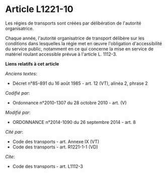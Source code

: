 # Article L1221-10

Les régies de transports sont créées par délibération de l'autorité organisatrice. 

Chaque année, l'autorité organisatrice de transport délibère sur les conditions dans lesquelles la régie met en œuvre
l'obligation d'accessibilité du service public, notamment en ce qui concerne la mise en service de matériel roulant
accessible prévue à l'article L. 1112-3.

**Liens relatifs à cet article**

_Anciens textes_:

  - Décret n°85-891 du 16 août 1985 - art. 12 (VT), alinéa 2, phrase 2

_Codifié par_:

  - Ordonnance n°2010-1307 du 28 octobre 2010 - art. (V)

_Modifié par_:

  - ORDONNANCE n°2014-1090 du 26 septembre 2014 - art. 8

_Cité par_:

  - Code des transports - art. Annexe IX (VT)
  - Code des transports - art. R1221-1-1 (VD)

_Cite_:

  - Code des transports - art. L1112-3
